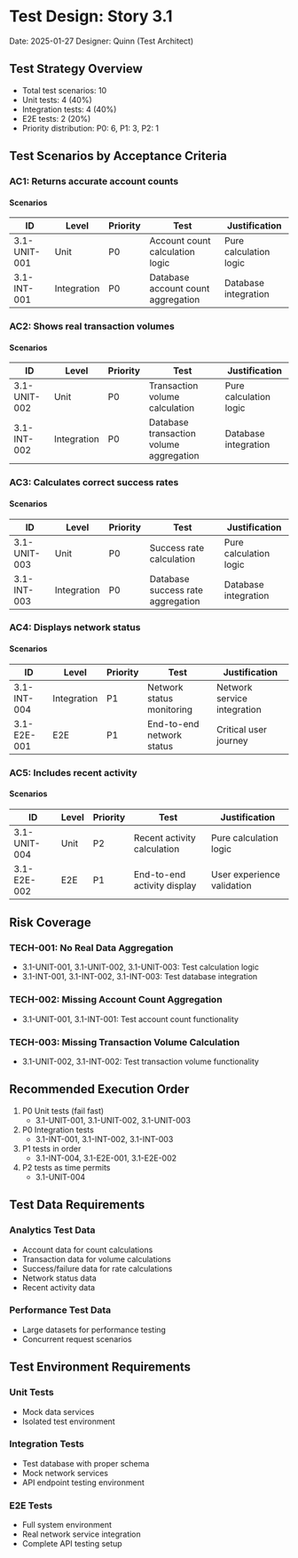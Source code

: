 # Test Design: Story 3.1

Date: 2025-01-27
Designer: Quinn (Test Architect)

## Test Strategy Overview

- Total test scenarios: 10
- Unit tests: 4 (40%)
- Integration tests: 4 (40%)
- E2E tests: 2 (20%)
- Priority distribution: P0: 6, P1: 3, P2: 1

## Test Scenarios by Acceptance Criteria

### AC1: Returns accurate account counts

#### Scenarios

| ID           | Level       | Priority | Test                      | Justification            |
| ------------ | ----------- | -------- | ------------------------- | ------------------------ |
| 3.1-UNIT-001 | Unit        | P0       | Account count calculation logic | Pure calculation logic |
| 3.1-INT-001  | Integration | P0       | Database account count aggregation | Database integration |

### AC2: Shows real transaction volumes

#### Scenarios

| ID           | Level       | Priority | Test                      | Justification            |
| ------------ | ----------- | -------- | ------------------------- | ------------------------ |
| 3.1-UNIT-002 | Unit        | P0       | Transaction volume calculation | Pure calculation logic |
| 3.1-INT-002  | Integration | P0       | Database transaction volume aggregation | Database integration |

### AC3: Calculates correct success rates

#### Scenarios

| ID           | Level       | Priority | Test                      | Justification            |
| ------------ | ----------- | -------- | ------------------------- | ------------------------ |
| 3.1-UNIT-003 | Unit        | P0       | Success rate calculation | Pure calculation logic |
| 3.1-INT-003  | Integration | P0       | Database success rate aggregation | Database integration |

### AC4: Displays network status

#### Scenarios

| ID           | Level       | Priority | Test                      | Justification            |
| ------------ | ----------- | -------- | ------------------------- | ------------------------ |
| 3.1-INT-004  | Integration | P1       | Network status monitoring | Network service integration |
| 3.1-E2E-001  | E2E         | P1       | End-to-end network status | Critical user journey |

### AC5: Includes recent activity

#### Scenarios

| ID           | Level       | Priority | Test                      | Justification            |
| ------------ | ----------- | -------- | ------------------------- | ------------------------ |
| 3.1-UNIT-004 | Unit        | P2       | Recent activity calculation | Pure calculation logic |
| 3.1-E2E-002  | E2E         | P1       | End-to-end activity display | User experience validation |

## Risk Coverage

### TECH-001: No Real Data Aggregation
- 3.1-UNIT-001, 3.1-UNIT-002, 3.1-UNIT-003: Test calculation logic
- 3.1-INT-001, 3.1-INT-002, 3.1-INT-003: Test database integration

### TECH-002: Missing Account Count Aggregation
- 3.1-UNIT-001, 3.1-INT-001: Test account count functionality

### TECH-003: Missing Transaction Volume Calculation
- 3.1-UNIT-002, 3.1-INT-002: Test transaction volume functionality

## Recommended Execution Order

1. P0 Unit tests (fail fast)
   - 3.1-UNIT-001, 3.1-UNIT-002, 3.1-UNIT-003
2. P0 Integration tests
   - 3.1-INT-001, 3.1-INT-002, 3.1-INT-003
3. P1 tests in order
   - 3.1-INT-004, 3.1-E2E-001, 3.1-E2E-002
4. P2 tests as time permits
   - 3.1-UNIT-004

## Test Data Requirements

### Analytics Test Data
- Account data for count calculations
- Transaction data for volume calculations
- Success/failure data for rate calculations
- Network status data
- Recent activity data

### Performance Test Data
- Large datasets for performance testing
- Concurrent request scenarios

## Test Environment Requirements

### Unit Tests
- Mock data services
- Isolated test environment

### Integration Tests
- Test database with proper schema
- Mock network services
- API endpoint testing environment

### E2E Tests
- Full system environment
- Real network service integration
- Complete API testing setup
